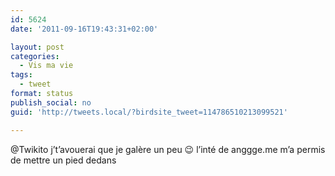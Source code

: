 ```yaml
---
id: 5624
date: '2011-09-16T19:43:31+02:00'

layout: post
categories:
  - Vis ma vie
tags:
  - tweet
format: status
publish_social: no
guid: 'http://tweets.local/?birdsite_tweet=114786510213099521'

---
```


@Twikito j’t’avouerai que je galère un peu 😉 l’inté de anggge.me m’a permis de mettre un pied dedans
